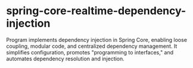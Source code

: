 # spring-core-realtime-dependency-injection
Program implements dependency injection in Spring Core, enabling loose coupling, modular code, and centralized dependency management. It simplifies configuration, promotes "programming to interfaces," and automates dependency resolution and injection.
